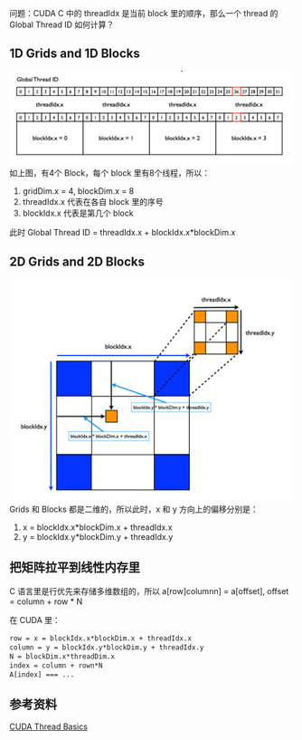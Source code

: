 问题：CUDA C 中的 threadIdx 是当前 block 里的顺序，那么一个 thread 的 Global Thread ID 如何计算？

## 1D Grids and 1D Blocks
![](./imgs/1D-grids-blocks.png)
如上图，有4个 Block，每个 block 里有8个线程，所以：

1. gridDim.x = 4, blockDim.x = 8
2. threadIdx.x 代表在各自 block 里的序号
3. blockIdx.x 代表是第几个 block

此时 Global Thread ID = threadIdx.x + blockIdx.x*blockDim.x

## 2D Grids and 2D Blocks

![](./imgs/2D-grids-blocks.png)
Grids 和 Blocks 都是二维的，所以此时，x 和 y 方向上的偏移分别是：
1. x = blockIdx.x*blockDim.x + threadIdx.x
2. y = blockIdx.y*blockDim.y + threadIdx.y

## 把矩阵拉平到线性内存里
C 语言里是行优先来存储多维数组的，所以 a[row]columnn] = a[offset], offset = column + row * N

在 CUDA 里：

```
row = x = blockIdx.x*blockDim.x + threadIdx.x
column = y = blockIdx.y*blockDim.y + threadIdx.y
N = blockDim.x*threadDim.x
index = column + rown*N
A[index] === ...

```
## 参考资料
[CUDA Thread Basics](http://users.wfu.edu/choss/CUDA/docs/Lecture%205.pdf)
